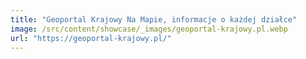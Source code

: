 ```yaml
---
title: "Geoportal Krajowy Na Mapie, informacje o każdej działce"
image: /src/content/showcase/_images/geoportal-krajowy.pl.webp
url: "https://geoportal-krajowy.pl/"
---
```

